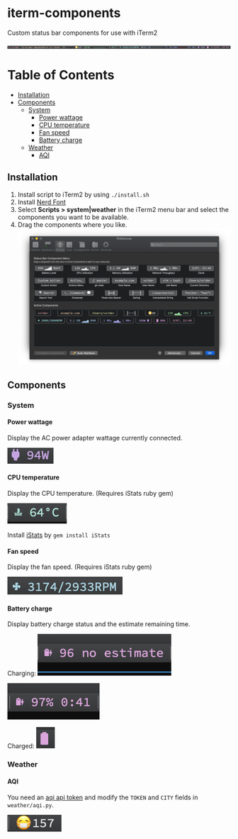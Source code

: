 # iterm-components

Custom status bar components for use with iTerm2

![](screenshots/example.png)


# Table of Contents
<!-- @import "[TOC]" {cmd="toc" depthFrom=2 depthTo=6 orderedList=false} -->

<!-- code_chunk_output -->

- [Installation](#installation)
- [Components](#components)
  - [System](#system)
    - [Power wattage](#power-wattage)
    - [CPU temperature](#cpu-temperature)
    - [Fan speed](#fan-speed)
    - [Battery charge](#battery-charge)
  - [Weather](#weather)
    - [AQI](#aqi)

<!-- /code_chunk_output -->


## Installation

1. Install script to iTerm2 by using `./install.sh`
2. Install [Nerd Font](https://www.nerdfonts.com/)
3. Select **Scripts > system|weather** in the iTerm2 menu bar and select the components you want to be available.
4. Drag the components where you like.
![components](screenshots/components.png)

## Components

### System

#### Power wattage

Display the AC power adapter wattage currently connected.

![power usage](screenshots/power-wattage.png)

#### CPU temperature

Display the CPU temperature. (Requires iStats ruby gem)

![CPU temperature](screenshots/cpu-temperature.png)

Install [iStats](https://github.com/Chris911/iStats) by `gem install iStats`

#### Fan speed

Display the fan speed. (Requires iStats ruby gem)

![fan speed](screenshots/fan-speed.png)

#### Battery charge

Display battery charge status and the estimate remaining time.

Charging:
![battery charge](screenshots/battery-charge-no-estimate.png)

![battery charge](screenshots/battery-charge-charging.png)

Charged:
![battery charge](screenshots/battery-charge-charged.png)

### Weather

#### AQI

You need an [aqi api token](https://aqicn.org/api/) and modify the `TOKEN` and `CITY` fields in `weather/aqi.py`.

![aqi](screenshots/aqi.png)